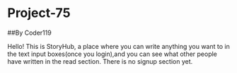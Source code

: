 # Project-75
##By Coder119

Hello! This is StoryHub, a place where you can write anything you want to in the text input boxes(once you login),and you can see what other people have written in the read section. 
There is no signup section yet. 
